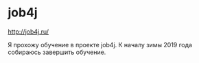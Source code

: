 # job4j
http://job4j.ru/

Я прохожу обучение в проекте job4j. 
К началу зимы 2019 года собираюсь завершить обучение.